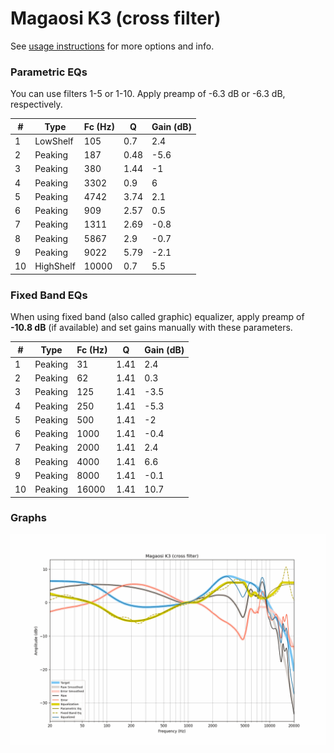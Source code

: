 # Magaosi K3 (cross filter)
See [usage instructions](https://github.com/jaakkopasanen/AutoEq#usage) for more options and info.

### Parametric EQs
You can use filters 1-5 or 1-10. Apply preamp of -6.3 dB or -6.3 dB, respectively.

|   # | Type      |   Fc (Hz) |    Q |   Gain (dB) |
|-----|-----------|-----------|------|-------------|
|   1 | LowShelf  |       105 | 0.7  |         2.4 |
|   2 | Peaking   |       187 | 0.48 |        -5.6 |
|   3 | Peaking   |       380 | 1.44 |        -1   |
|   4 | Peaking   |      3302 | 0.9  |         6   |
|   5 | Peaking   |      4742 | 3.74 |         2.1 |
|   6 | Peaking   |       909 | 2.57 |         0.5 |
|   7 | Peaking   |      1311 | 2.69 |        -0.8 |
|   8 | Peaking   |      5867 | 2.9  |        -0.7 |
|   9 | Peaking   |      9022 | 5.79 |        -2.1 |
|  10 | HighShelf |     10000 | 0.7  |         5.5 |

### Fixed Band EQs
When using fixed band (also called graphic) equalizer, apply preamp of **-10.8 dB** (if available) and set gains manually with these parameters.

|   # | Type    |   Fc (Hz) |    Q |   Gain (dB) |
|-----|---------|-----------|------|-------------|
|   1 | Peaking |        31 | 1.41 |         2.4 |
|   2 | Peaking |        62 | 1.41 |         0.3 |
|   3 | Peaking |       125 | 1.41 |        -3.5 |
|   4 | Peaking |       250 | 1.41 |        -5.3 |
|   5 | Peaking |       500 | 1.41 |        -2   |
|   6 | Peaking |      1000 | 1.41 |        -0.4 |
|   7 | Peaking |      2000 | 1.41 |         2.4 |
|   8 | Peaking |      4000 | 1.41 |         6.6 |
|   9 | Peaking |      8000 | 1.41 |        -0.1 |
|  10 | Peaking |     16000 | 1.41 |        10.7 |

### Graphs
![](./Magaosi%20K3%20(cross%20filter).png)
